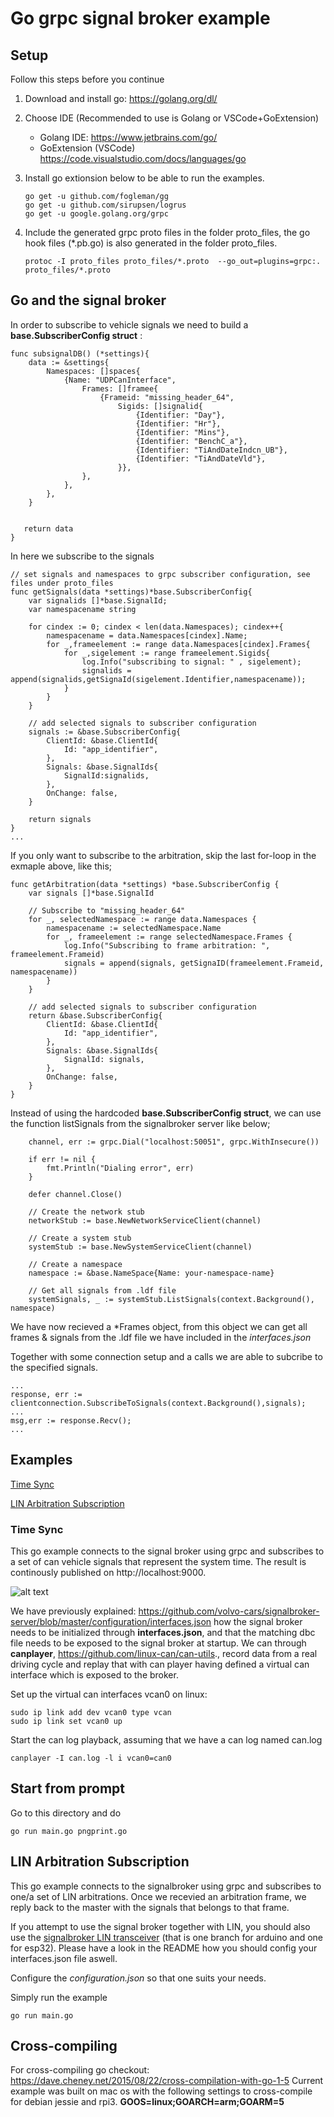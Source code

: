 #  Go grpc signal broker example

## Setup

Follow this steps before you continue

1. Download and install go: https://golang.org/dl/
2. Choose IDE (Recommended to use is Golang or VSCode+GoExtension)
	* Golang IDE: https://www.jetbrains.com/go/
	* GoExtension (VSCode) https://code.visualstudio.com/docs/languages/go
3. Install go extionsion below to be able to run the examples.

	```
	go get -u github.com/fogleman/gg
	go get -u github.com/sirupsen/logrus
	go get -u google.golang.org/grpc
	```
4. Include the generated grpc proto files in the folder proto_files, the go hook files (*.pb.go) is also generated in the folder proto_files.
	```
	protoc -I proto_files proto_files/*.proto  --go_out=plugins=grpc:. proto_files/*.proto
	```

## Go and the signal broker

In order to subscribe to vehicle signals we need to build a **base.SubscriberConfig struct** :
```
func subsignalDB() (*settings){
	data := &settings{
		Namespaces: []spaces{
			{Name: "UDPCanInterface",
				Frames: []framee{
					{Frameid: "missing_header_64",
						Sigids: []signalid{
							{Identifier: "Day"},
							{Identifier: "Hr"},
							{Identifier: "Mins"},
							{Identifier: "BenchC_a"},
							{Identifier: "TiAndDateIndcn_UB"},
							{Identifier: "TiAndDateVld"},
						}},
				},
			},
		},
	}


   return data
}
```
In here we subscribe to the signals
```
// set signals and namespaces to grpc subscriber configuration, see files under proto_files
func getSignals(data *settings)*base.SubscriberConfig{
	var signalids []*base.SignalId;
	var namespacename string

	for cindex := 0; cindex < len(data.Namespaces); cindex++{
		namespacename = data.Namespaces[cindex].Name;
		for _,frameelement := range data.Namespaces[cindex].Frames{
			for _,sigelement := range frameelement.Sigids{
				log.Info("subscribing to signal: " , sigelement);
				signalids = append(signalids,getSignaId(sigelement.Identifier,namespacename));
			}
		}
	}

	// add selected signals to subscriber configuration
	signals := &base.SubscriberConfig{
		ClientId: &base.ClientId{
			Id: "app_identifier",
		},
		Signals: &base.SignalIds{
			SignalId:signalids,
		},
		OnChange: false,
	}

	return signals
}
...
```

If you only want to subscribe to the arbitration, skip the last for-loop in the exmaple above, like this;

```
func getArbitration(data *settings) *base.SubscriberConfig {
	var signals []*base.SignalId

	// Subscribe to "missing_header_64"
	for _, selectedNamespace := range data.Namespaces {
		namespacename := selectedNamespace.Name
		for _, frameelement := range selectedNamespace.Frames {
			log.Info("Subscribing to frame arbitration: ", frameelement.Frameid)
			signals = append(signals, getSignaID(frameelement.Frameid, namespacename))
		}
	}

	// add selected signals to subscriber configuration
	return &base.SubscriberConfig{
		ClientId: &base.ClientId{
			Id: "app_identifier",
		},
		Signals: &base.SignalIds{
			SignalId: signals,
		},
		OnChange: false,
	}
}
```

Instead of using the hardcoded **base.SubscriberConfig struct**, we can use the function listSignals from the signalbroker server like below;

```
	channel, err := grpc.Dial("localhost:50051", grpc.WithInsecure())

	if err != nil {
		fmt.Println("Dialing error", err)
	}

	defer channel.Close()

	// Create the network stub
	networkStub := base.NewNetworkServiceClient(channel)

	// Create a system stub
	systemStub := base.NewSystemServiceClient(channel)

	// Create a namespace
	namespace := &base.NameSpace{Name: your-namespace-name}

	// Get all signals from .ldf file
	systemSignals, _ := systemStub.ListSignals(context.Background(), namespace)

```
We have now recieved a \*Frames object, from this object we can get all frames & signals from the .ldf file we have included in the *interfaces.json*

Together with some connection setup and a calls we are able to subcribe to the specified signals.
```
...
response, err := clientconnection.SubscribeToSignals(context.Background(),signals);
...
msg,err := response.Recv();
...
```

## Examples

[Time Sync](#Time-sync)

[LIN Arbitration Subscription](#LIN-Arbitration-Subscription)

### Time Sync

This go example connects to the signal broker using grpc and subscribes to a set of can vehicle signals that represent the system time. The result is continously published on http://localhost:9000.

![alt text](https://github.com/PeterWinzell/signalbroker-server/blob/go-example/examples/grpc/go/timeSync/printer/screen.png)

We have previously explained: https://github.com/volvo-cars/signalbroker-server/blob/master/configuration/interfaces.json how the signal broker needs to be initialized through **interfaces.json**, and that the matching dbc file needs to be exposed to the signal broker at startup. We can through **canplayer**, https://github.com/linux-can/can-utils., record data from a real driving cycle and replay that with can player having defined a virtual can interface which is exposed to the broker.

Set up the virtual can interfaces vcan0 on linux:
```
sudo ip link add dev vcan0 type vcan
sudo ip link set vcan0 up
```    

Start the can log playback, assuming that we have a can log named can.log
```
canplayer -I can.log -l i vcan0=can0
```

## Start from prompt


Go to this directory and do
```
go run main.go pngprint.go
```

## LIN Arbitration Subscription

This go example connects to the signalbroker using grpc and subscribes to one/a set of LIN arbitrations.
Once we recevied an arbitration frame, we reply back to the master with the signals that belongs to that frame.

If you attempt to use the signal broker together with LIN, you should also use the [signalbroker LIN transceiver](https://github.com/volvo-cars/signalbroker-lin-transceiver) (that is one branch for arduino and one for esp32). Please have a look in the README how you should config your interfaces.json file aswell. 

Configure the *configuration.json* so that one suits your needs.

Simply run the example 
```
go run main.go
```

## Cross-compiling

For cross-compiling go checkout: https://dave.cheney.net/2015/08/22/cross-compilation-with-go-1-5
Current example was built on mac os with the following settings to cross-compile for debian jessie and rpi3.
**GOOS=linux;GOARCH=arm;GOARM=5**
